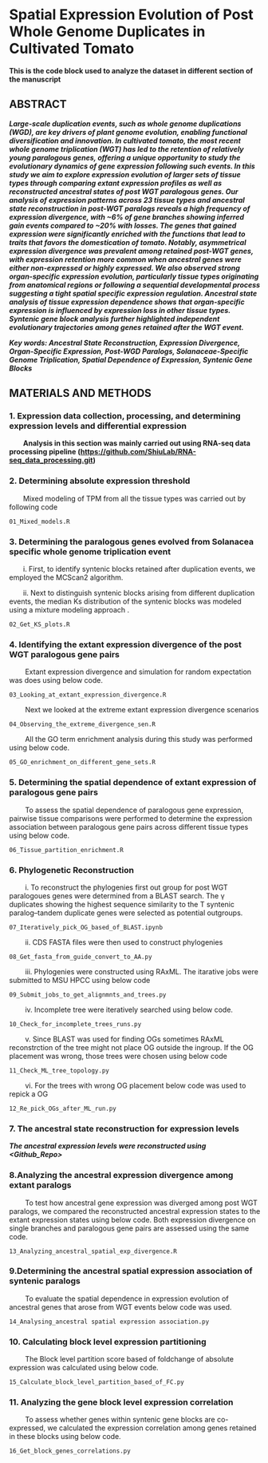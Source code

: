 # Spatial Expression Evolution of Post Whole Genome Duplicates in Cultivated Tomato


**This is the code block used to analyze the dataset in different section of the manuscript**

## ABSTRACT
***Large-scale duplication events, such as whole genome duplications (WGD), are key drivers of plant genome evolution, enabling functional diversification and innovation. In cultivated tomato, the most recent whole genome triplication (WGT) has led to the retention of relatively young paralogous genes, offering a unique opportunity to study the evolutionary dynamics of gene expression following such events. In this study we aim to explore expression evolution of larger sets of tissue types through comparing extant expression profiles as well as reconstructed ancestral states of post WGT paralogous genes. Our analysis of expression patterns across 23 tissue types and ancestral state reconstruction in post-WGT paralogs reveals a high frequency of expression divergence, with ~6% of gene branches showing inferred gain events compared to ~20% with losses. The genes that gained expression were significantly enriched with the functions that lead to traits that favors the domestication of tomato.  Notably, asymmetrical expression divergence was prevalent among retained post-WGT genes, with expression retention more common when ancestral genes were either non-expressed or highly expressed. We also observed strong organ-specific expression evolution, particularly tissue types originating from anatomical regions or following a sequential developmental process suggesting a tight spatial specific expression regulation. Ancestral state analysis of tissue expression dependence shows that organ-specific expression is influenced by expression loss in other tissue types. Syntenic gene block analysis further highlighted independent evolutionary trajectories among genes retained after the WGT event.***

***Key words: Ancestral State Reconstruction, Expression Divergence, Organ-Specific Expression, Post-WGD Paralogs, Solanaceae-Specific Genome Triplication, Spatial Dependence of Expression, Syntenic Gene Blocks***

## MATERIALS AND METHODS

### 1. Expression data collection, processing, and determining expression levels and differential expression

&emsp;&emsp;**Analysis in this section was mainly carried out using RNA-seq data processing pipeline (https://github.com/ShiuLab/RNA-seq_data_processing.git)**

### 2. Determining absolute expression threshold

&emsp;&emsp;Mixed modeling of TPM from all the tissue types was carried out by following code
```
01_Mixed_models.R
```
### 3. Determining the paralogous genes evolved from Solanacea specific whole genome triplication event

&emsp;&emsp;i. First, to identify syntenic blocks retained after duplication events, we employed the MCScan2 algorithm.

&emsp;&emsp;ii. Next to distinguish syntenic blocks arising from different duplication events, the median Ks distribution of the syntenic blocks was modeled using a mixture modeling approach . 

```
02_Get_KS_plots.R
```

###  4. Identifying the extant expression divergence of the post WGT paralogous gene pairs

&emsp;&emsp; Extant expression divergence and simulation for random expectation was does using below code.

```
03_Looking_at_extant_expression_divergence.R
```
&emsp;&emsp; Next we looked at the extreme extant expression divergence scenarios 

```
04_Observing_the_extreme_divergence_sen.R
```
&emsp;&emsp; All the GO term enrichment analysis during this study was performed using below code.

```
05_GO_enrichment_on_different_gene_sets.R
```

### 5. Determining  the spatial dependence of extant expression of paralogous gene pairs

&emsp;&emsp; To assess the spatial dependence of paralogous gene expression, pairwise tissue comparisons were performed to determine the expression association between paralogous gene pairs across different tissue types using below code.

```
06_Tissue_partition_enrichment.R
```

### 6. Phylogenetic Reconstruction

&emsp;&emsp; i. To reconstruct the phylogenies first out group for post WGT paralogoues genes were determined from a BLAST search. The γ duplicates showing the highest sequence similarity to the T syntenic paralog–tandem duplicate genes were selected as potential outgroups.

```
07_Iteratively_pick_OG_based_of_BLAST.ipynb
```
&emsp;&emsp; ii. CDS FASTA files were then used to construct phylogenies 
```
08_Get_fasta_from_guide_convert_to_AA.py
```
&emsp;&emsp; iii. Phylogenies were constructed using RAxML. The itarative jobs were submitted to MSU HPCC using below code

```
09_Submit_jobs_to_get_alignmnts_and_trees.py
```
&emsp;&emsp; iv. Incomplete tree were iteratively searched using below code.

```
10_Check_for_incomplete_trees_runs.py
```

&emsp;&emsp; v. Since BLAST was used for finding OGs sometimes RAxML reconstrction of the tree might not place OG outside the ingroup. If the OG placement was wrong, those trees were chosen using below code

```
11_Check_ML_tree_topology.py
```
&emsp;&emsp; vi. For the trees with wrong OG placement below code was used to repick a OG

```
12_Re_pick_OGs_after_ML_run.py
```
### 7. The ancestral state reconstruction for expression levels

***The ancestral expression levels were reconstructed using <Github_Repo>***

### 8.Analyzing the ancestral expression divergence among extant paralogs

&emsp;&emsp; To test how ancestral gene expression was diverged among post WGT paralogs, we compared the reconstructed ancestral expression states to the extant expression states using below code. Both expression divergence on single branches and paralogous gene pairs are assessed using the same code.

```
13_Analyzing_ancestral_spatial_exp_divergence.R
```

### 9.Determining the ancestral spatial expression association of syntenic paralogs

&emsp;&emsp; To evaluate the spatial dependence in expression evolution of ancestral genes that arose from  WGT events below code was used.

```
14_Analysing_ancestral spatial expression association.py
```

### 10. Calculating block level expression partitioning

&emsp;&emsp; The Block level partition score based of foldchange of absolute expression was calculated using below code.

```
15_Calculate_block_level_partition_based_of_FC.py
```

### 11. Analyzing the gene block level expression correlation

&emsp;&emsp; To assess whether genes within syntenic gene blocks are co-expressed, we calculated the expression correlation among genes retained in these blocks using below code.

```
16_Get_block_genes_correlations.py
```